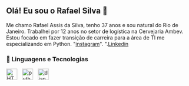 ## Olá! Eu sou o Rafael Silva 👋


Me chamo Rafael Assis da Silva, tenho 37 anos e sou natural do Rio de Janeiro. Trabalhei por 12 anos no setor de logística na Cervejaria Ambev. Estou focado em fazer transição de carreira para a área de TI me especializando em Python. "[instagram](https://www.instagram.com/rafaelautomacao/)". ".[Linkedin](https://www.linkedin.com/in/rafael-assis-7a31b8303?) 



### 🤖 Linguagens e Tecnologias

<img 
    align="left" 
    alt="HTML"
    title="HTML" 
    width="30px" 
    style="padding-right: 10px;" 
    src="https://cdn.jsdelivr.net/gh/devicons/devicon@latest/icons/html5/html5-original.svg" 
/>
<img 
    align="left" 
    alt="python" 
    title="python"
    width="30px" 
    style="padding-right: 10px;" 
    src="https://cdn.jsdelivr.net/gh/devicons/devicon@latest/icons/python/python-original.svg"
/>
<img 
    align="left" 
    alt="django" 
    title="django"
    width="30px" 
    style="padding-right: 10px;" 
    src="https://cdn.jsdelivr.net/gh/devicons/devicon@latest/icons/django/django-plain.svg" 
/>





